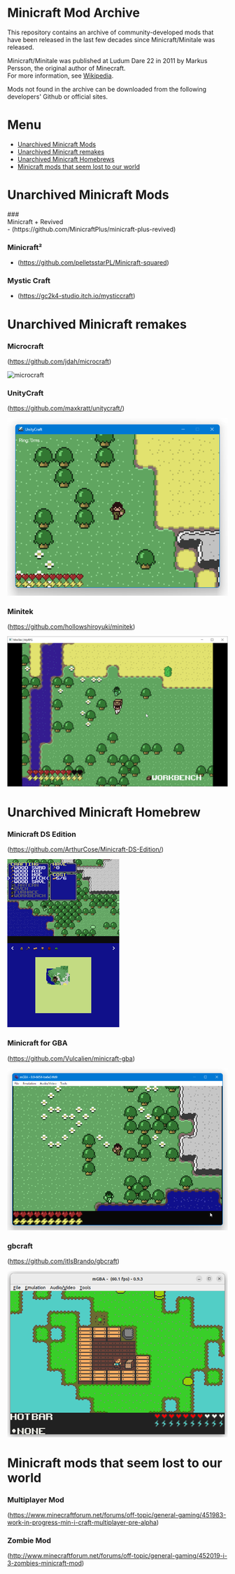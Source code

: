 
# Minicraft Mod Archive

This repository contains an archive of community-developed mods that have been released in the last few decades since Minicraft/Minitale was released.  
  
Minicraft/Minitale was published at Ludum Dare 22 in 2011 by Markus Persson, the original author of Minecraft.  
For more information, see [Wikipedia](https://en.wikipedia.org/wiki/Minicraft).  

Mods not found in the archive can be downloaded from the following developers' Github or official sites.  

# Menu  
* [Unarchived Minicraft Mods](https://github.com/FurnishedChunk/Minicraft-Mod-Archives/tree/master?tab=readme-ov-file#unarchived-minicraft-mods)
* [Unarchived Minicraft remakes](https://github.com/FurnishedChunk/Minicraft-Mod-Archives/tree/master?tab=readme-ov-file#unarchived-minicraft-remakes)  
* [Unarchived Minicraft Homebrews](https://github.com/FurnishedChunk/Minicraft-Mod-Archives/tree/master?tab=readme-ov-file#unarchived-minicraft-homebrew)
* [Minicraft mods that seem lost to our world](https://github.com/FurnishedChunk/Minicraft-Mod-Archives/tree/master?tab=readme-ov-file#minicraft-mods-that-seem-lost-to-our-world)

# Unarchived Minicraft Mods  

<detail>
### <summary>Minicraft + Revived</summary>
- (https://github.com/MinicraftPlus/minicraft-plus-revived)  

### <summary>Minicraft²</summary>
- (https://github.com/pelletsstarPL/Minicraft-squared)  
  

### <summary>Mystic Craft</summary>
- (https://gc2k4-studio.itch.io/mysticcraft)  
  
</detail>
<p>

<detail>

# Unarchived Minicraft remakes


<detail>

### <summary>Microcraft</summary>
(https://github.com/jdah/microcraft)
  
![microcraft](https://github.com/jdah/microcraft/blob/master/screen.png)
</detail>
<p>

<detail>

### <summary>UnityCraft</summary>
(https://github.com/maxkratt/unitycraft/)

![UnityCraft](https://github.com/FurnishedChunk/Minicraft-Mod-Archives/blob/master/readme_shot/unitycraft.png)
</detail>
<p>

<detail>

### <summary>Minitek</summary>
(https://github.com/hollowshiroyuki/minitek)
  
![minitek](https://github.com/hollowshiroyuki/minitek/blob/master/screenshots/game.png)
</detail>
<p>

# Unarchived Minicraft Homebrew
<detail>

### <summary>Minicraft DS Edition</summary>
(https://github.com/ArthurCose/Minicraft-DS-Edition/)
  
![MinicraftDSEdition](https://github.com/ArthurCose/Minicraft-DS-Edition/raw/master/screenshots/crafting.png)
</detail>
<p>
<detail>

### <summary>Minicraft for GBA</summary>
(https://github.com/Vulcalien/minicraft-gba)
  
![Minicraft for GBA](https://github.com/FurnishedChunk/Minicraft-Mod-Archives/blob/master/readme_shot/minicraftforgba.png)
</detail>
<p>
<detail>

### <summary>gbcraft</summary>
(https://github.com/itIsBrando/gbcraft)
  
![gbcraft](https://github.com/itIsBrando/gbcraft/blob/main/screenshots/house.png)
</detail>
<p>

# Minicraft mods that seem lost to our world

<detail>

### <summary>Multiplayer Mod</summary>
(https://www.minecraftforum.net/forums/off-topic/general-gaming/451983-work-in-progress-min-i-craft-multiplayer-pre-alpha)

</detail>
<p>

<detail>

### <summary>Zombie Mod</summary>
(http://www.minecraftforum.net/forums/off-topic/general-gaming/452019-i-3-zombies-minicraft-mod)
  
</detail>
<p>
